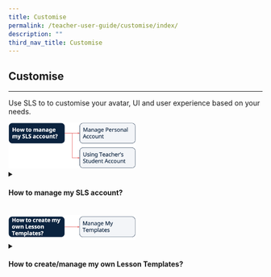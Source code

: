 ```yaml
---
title: Customise
permalink: /teacher-user-guide/customise/index/
description: ""
third_nav_title: Customise
---
```

<h2>Customise</h2>
<hr>
<p>Use SLS to to customise your avatar, UI and user experience based on your needs.</p>
<img style="width: 50%;" alt="Flow Customise" src="/images/2Teacher/Flow-Customise.png">

<details>
 <summary><h4>How to manage my SLS account?</h4></summary>
<ul>
	<p>Manage Personal Account</p>
  <li><a target="_blank" href="/teacher-user-guide/customise/customise-an-avatar/">Customise an Avatar</a></li>
  <li><a target="_blank" href="/teacher-user-guide/customise/change-display-name/">Change Display Name</a></li>
  <li><a target="_blank" href="/teacher-user-guide/customise/set-an-alternate-email-address/">Set an Alternate Email Address</a></li>
  <li><a target="_blank" href="/teacher-user-guide/customise/set-email-notifications/">Set Email Notifications (New)</a></li>
  <li><a target="_blank" href="/teacher-user-guide/customise/manage-linked-account/">Manage Linked Account</a></li>
  <li><a target="_blank" href="/teacher-user-guide/customise/change-sls-password/">Change SLS Password</a></li>
	<p>Using Teacher's Student Account</p>
  <li><a target="_blank" href="/teacher-user-guide/customise/switch-to-student-account/">Switch to Student Account</a></li>
</ul>
</details>
<br>
  <img style="width: 50%;" alt="Flow Customise" src="/images/2Teacher/Flow-Customise1.png">


<details>
 <summary><h4>How to create/manage my own Lesson Templates?</h4></summary>

<ul>
  <li><a target="_blank" href="/teacher-user-guide/customise/manage-my-templates/">Manage My Templates</a></li>
</ul>
</details>